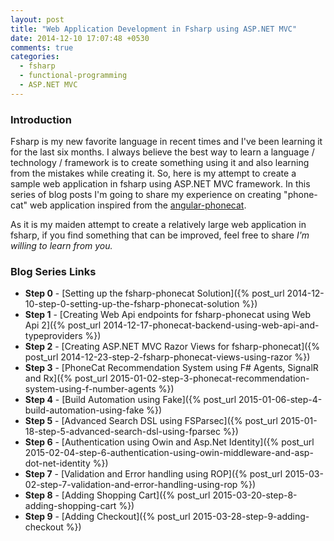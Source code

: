 ```yaml
---
layout: post
title: "Web Application Development in Fsharp using ASP.NET MVC"
date: 2014-12-10 17:07:48 +0530
comments: true
categories: 
  - fsharp
  - functional-programming
  - ASP.NET MVC
---
```


### Introduction

Fsharp is my new favorite language in recent times and I've been learning it for the last six months. I always believe the best way to learn a language / technology / framework is to create something using it and also learning from the mistakes while creating it. So, here is my attempt to create a sample web application in fsharp using ASP.NET MVC framework. In this series of blog posts I'm going to share my experience on creating "phone-cat" web application inspired from the [angular-phonecat](https://github.com/angular/angular-phonecat). 

As it is my maiden attempt to create a relatively large web application in fsharp, if you find something that can be improved, feel free to share *I'm willing to learn from you.*

### Blog Series Links

* **Step 0** - [Setting up the fsharp-phonecat Solution]({% post_url 2014-12-10-step-0-setting-up-the-fsharp-phonecat-solution %})
* **Step 1** - [Creating Web Api endpoints for fsharp-phonecat using Web Api 2]({% post_url 2014-12-17-phonecat-backend-using-web-api-and-typeproviders %})
* **Step 2** - [Creating ASP.NET MVC Razor Views for fsharp-phonecat]({% post_url 2014-12-23-step-2-fsharp-phonecat-views-using-razor %})
* **Step 3** - [PhoneCat Recommendation System using F# Agents, SignalR and Rx]({% post_url 2015-01-02-step-3-phonecat-recommendation-system-using-f-number-agents %})
* **Step 4** - [Build Automation using Fake]({% post_url 2015-01-06-step-4-build-automation-using-fake %})
* **Step 5** - [Advanced Search DSL using FSParsec]({% post_url 2015-01-18-step-5-advanced-search-dsl-using-fparsec %})
* **Step 6** - [Authentication using Owin and Asp.Net Identity]({% post_url 2015-02-04-step-6-authentication-using-owin-middleware-and-asp-dot-net-identity %})
* **Step 7** - [Validation and Error handling using ROP]({% post_url 2015-03-02-step-7-validation-and-error-handling-using-rop %})
* **Step 8** - [Adding Shopping Cart]({% post_url 2015-03-20-step-8-adding-shopping-cart %})
* **Step 9** - [Adding Checkout]({% post_url 2015-03-28-step-9-adding-checkout %})